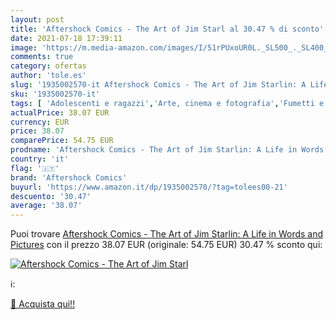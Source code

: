 ```yaml
---
layout: post
title: 'Aftershock Comics - The Art of Jim Starl al 30.47 % di sconto'
date: 2021-07-18 17:39:11
image: 'https://m.media-amazon.com/images/I/51rPUxoUR0L._SL500_._SL400_.jpg'
comments: true
category: ofertas
author: 'tole.es'
slug: '1935002570-it Aftershock Comics - The Art of Jim Starlin: A Life in...'
sku: '1935002570-it'
tags: [ 'Adolescenti e ragazzi','Arte, cinema e fotografia','Fumetti e manga','Libri','Narrativa a fumetti','aftershock comics', ]
actualPrice: 38.07 EUR
currency: EUR
price: 38.07
comparePrice: 54.75 EUR
prodname: 'Aftershock Comics - The Art of Jim Starlin: A Life in Words and Pictures'
country: 'it'
flag: '🇮🇹'
brand: 'Aftershock Comics'
buyurl: 'https://www.amazon.it/dp/1935002570/?tag=tolees00-21'
descuento: '30.47'
average: '38.07'
---
```


Puoi trovare [Aftershock Comics - The Art of Jim Starlin: A Life in Words and Pictures](https://www.amazon.it/dp/1935002570/?tag=tolees00-21) con il prezzo 38.07 EUR (originale: 54.75 EUR) 30.47 % sconto qui:

[![Aftershock Comics - The Art of Jim Starl](https://m.media-amazon.com/images/I/51rPUxoUR0L._SL500_._SL400_.jpg)](https://www.amazon.it/dp/1935002570/?tag=tolees00-21)

ℹ️:


[🛒 Acquista qui!!](https://www.amazon.it/dp/1935002570/?tag=tolees00-21)
